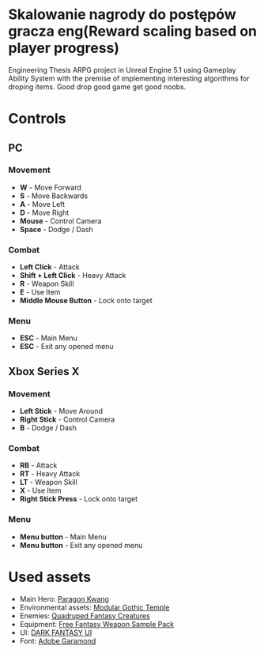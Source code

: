 # Skalowanie nagrody do postępów gracza eng(Reward scaling based on player progress)

Engineering Thesis ARPG project in Unreal Engine 5.1 using Gameplay Ability System with the premise of implementing interesting algorithms for droping items. Good drop good game get good noobs. 


# Controls 
## PC


### Movement
- **W** - Move Forward
- **S** - Move Backwards
- **A** - Move Left
- **D** - Move Right
- **Mouse** - Control Camera
- **Space** - Dodge / Dash

### Combat
- **Left Click** - Attack
- **Shift + Left Click** - Heavy Attack
- **R** - Weapon Skill
- **E** - Use Item
- **Middle Mouse Button** - Lock onto target

### Menu
- **ESC** - Main Menu
- **ESC** - Exit any opened menu
  
## Xbox Series X

### Movement
- **Left Stick** - Move Around
- **Right Stick** - Control Camera
- **B** - Dodge / Dash

### Combat
- **RB** - Attack
- **RT** - Heavy Attack
- **LT** - Weapon Skill
- **X** - Use Item
- **Right Stick Press** - Lock onto target

### Menu
- **Menu button** - Main Menu
- **Menu button** - Exit any opened menu

# Used assets
- Main Hero: [Paragon Kwang](https://www.unrealengine.com/marketplace/en-US/product/paragon-kwang)
- Environmental assets: [Modular Gothic Temple](https://www.unrealengine.com/marketplace/en-US/product/modular-gothic-temple-medieval-winter-snow)
- Enemies: [Quadruped Fantasy Creatures](https://www.unrealengine.com/marketplace/en-US/product/7f7775996f7442b187f6fa510ec9d289)
- Equipment: [Free Fantasy Weapon Sample Pack](https://www.unrealengine.com/marketplace/en-US/product/e4494c76c3b348aba7ef9b263a6dd496)
- UI: [DARK FANTASY UI](https://www.unrealengine.com/marketplace/en-US/product/dark-fantasy-ui)
- Font: [Adobe Garamond](https://fonts.adobe.com/fonts/adobe-garamond)
 

